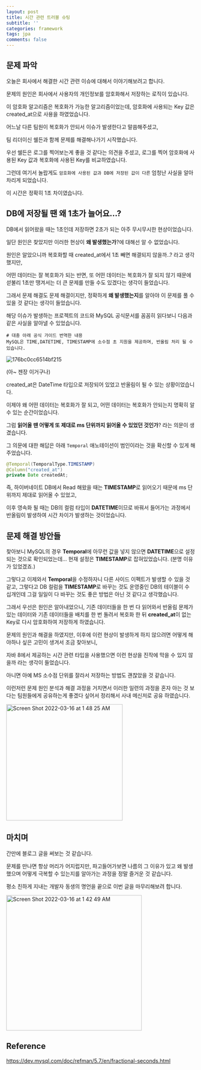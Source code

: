 ```yaml
---
layout: post
title: 시간 관련 트러블 슈팅
subtitle: ''
categories: framework
tags: jpa
comments: false
---
```


## 문제 파악

오늘은 회사에서 해결한 시간 관련 이슈에 대해서 이야기해보려고 합니다.

문제의 원인은 회사에서 사용자의 개인정보를 암호화해서 저장하는 로직이 있습니다.

이 암호화 알고리즘은 복호화가 가능한 알고리즘이었는데, 암호화에 사용되는 Key 값은 created_at으로 사용을 하였었습니다.

어느날 다른 팀원이 복호화가 안되서 이슈가 발생한다고 말씀해주셨고,

팀 리더이신 쉘든과 함께 문제를 해결해나가기 시작했습니다.

우선 쉘든은 로그를 찍어보는게 좋을 것 같다는 의견을 주셨고, 로그를 찍어 암호화에 사용된 Key 값과 복호화에 사용된 Key를 비교하였습니다.

그런데 여기서 놀랍게도 `암호화에 사용된 값과 DB에 저장된 값이 다른` 엄청난 사실을 알아차리게 되었습니다.

이 시간은 정확히 1초 차이였습니다.

## DB에 저장될 땐 왜 1초가 늘어요...?

DB에서 읽어왔을 때는 1초인데 저장하면 2초가 되는 아주 무시무시한 현상이었습니다.

일단 원인은 찾았지만 이러한 현상이 **왜 발생했는가**?에 대해선 알 수 없었습니다.

원인은 알았으니까 복호화할 때 created_at에서 1초 빼면 해결되지 않을까..? 라고 생각했지만,

어떤 데이터는 잘 복호화가 되는 반면, 또 어떤 데이터는 복호화가 잘 되지 않기 때문에 섣불리 1초만 땡겨서는 더 큰 문제를 만들 수도 있겠다는 생각이 들었습니다.

그래서 문제 해결도 문제 해결이지만, 정확하게 **왜 발생했는지**를 알아야 이 문제를 풀 수 있을 것 같다는 생각이 들었습니다.

해당 이슈가 발생하는 프로젝트의 코드와 MySQL 공식문서를 꼼꼼히 읽다보니 다음과 같은 사실을 알아낼 수 있었습니다.

```
# 대충 아래 공식 가이드 번역한 내용
MySQL은 TIME,DATETIME, TIMESTAMP에 소수점 초 지원을 제공하며, 반올림 처리 될 수 있습니다.
```

![176bc0cc6514bf215](https://user-images.githubusercontent.com/43809168/158431542-c3d1528e-cc1e-4618-950a-11ee5bb5b369.gif)

(아~ 젠장 이거구나)

created_at은 DateTime 타입으로 저장되어 있었고 반올림이 될 수 있는 상황이었습니다.

이제야 왜 어떤 데이터는 복호화가 잘 되고, 어떤 데이터는 복호화가 안되는지 명확히 알 수 있는 순간이었습니다.

그럼 **읽어올 땐 어떻게 또 제대로 ms 단위까지 읽어올 수 있었던 것인가**? 라는 의문이 생겼습니다.

그 의문에 대한 해답은 아래 `Temporal` 애노테이션이 범인이라는 것을 확신할 수 있게 해주었습니다.

```java
@Temporal(TemporalType.TIMESTAMP)
@Column("created_at")
private Date createdAt;
```

즉, 하이버네이트 DB에서 Read 해왔을 때는 **TIMESTAMP**로 읽어오기 때문에 ms 단위까지 제대로 읽어올 수 있었고,

이후 영속화 될 때는 DB의 컬럼 타입이 **DATETIME**이므로 바꿔서 들어가는 과정에서 반올림이 발생하여 시간 차이가 발생하는 것이었습니다.

## 문제 해결 방안들

찾아보니 MySQL의 경우 **Temporal**에 아무런 값을 넣지 않으면 **DATETIME**으로 설정되는 것으로 확인되었는데... 현재 설정은 **TIMESTAMP**로 잡혀있었습니다. (분명 이유가 있었겠죠.)

그렇다고 이제와서 **Temporal**을 수정하자니 다른 사이드 이펙트가 발생할 수 있을 것 같고, 그렇다고 DB 컬럼을 **TIMESTAMP**로 바꾸는 것도 운영중인 DB의 테이블이 수 십개인데 그걸 일일이 다 바꾸는 것도 좋은 방법은 아닌 것 같다고 생각했습니다.

그래서 우선은 원인은 알아내었으니, 기존 데이터들을 한 번 다 읽어와서 반올림 문제가 있는 데이터와 기존 데이터들을 배치를 한 번 돌려서 복호화 한 뒤 **created_at**이 없는 Key로 다시 암호화하여 저장하게 하였습니다.

문제의 원인과 해결을 하였지만, 이후에 이런 현상이 발생하게 하지 않으려면 어떻게 해야하나 싶은 고민이 생겨서 조금 찾아보니,

자바 8에서 제공하는 시간 관련 타입을 사용했으면 이런 현상을 진작에 막을 수 있지 않을까 라는 생각이 들었습니다.

아니면 아예 MS 소수점 단위를 잘라서 저장하는 방법도 괜찮았을 것 같습니다.

이런저런 문제 원인 분석과 해결 과정을 거치면서 이러한 일련의 과정을 혼자 아는 것 보다는 팀원들에게 공유하는게 좋겠다 싶어서 정리해서 사내 메신저로 공유 하였습니다.

<img width="310" alt="Screen Shot 2022-03-16 at 1 48 25 AM" src="https://user-images.githubusercontent.com/43809168/158433434-11aeb9e7-f710-47a5-b76a-d5eb384aa0e6.png">

## 마치며

간만에 블로그 글을 써보는 것 같습니다.

문제를 만나면 항상 머리가 어지럽지만, 파고들어가보면 나름의 그 이유가 있고 왜 발생했으며 어떻게 극복할 수 있는지를 알아가는 과정을 정말 즐거운 것 같습니다.

평소 친하게 지내는 개발자 동생의 명언을 끝으로 이번 글을 마무리해보려 합니다.

<img width="361" alt="Screen Shot 2022-03-16 at 1 42 49 AM" src="https://user-images.githubusercontent.com/43809168/158433879-a2b272b8-de93-4e6b-8008-9a6721ebcbe0.png">

## Reference

<https://dev.mysql.com/doc/refman/5.7/en/fractional-seconds.html>
